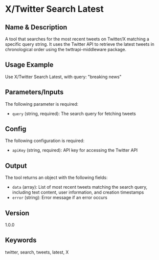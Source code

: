 # X/Twitter Search Latest

## Name & Description
A tool that searches for the most recent tweets on Twitter/X matching a specific query string. It uses the Twitter API to retrieve the latest tweets in chronological order using the twttrapi-middleware package.

## Usage Example
Use X/Twitter Search Latest, with query: "breaking news"

## Parameters/Inputs
The following parameter is required:
- `query` (string, required): The search query for fetching tweets

## Config
The following configuration is required:
- `apiKey` (string, required): API key for accessing the Twitter API

## Output
The tool returns an object with the following fields:
- `data` (array): List of most recent tweets matching the search query, including text content, user information, and creation timestamps
- `error` (string): Error message if an error occurs

## Version
1.0.0

## Keywords
twitter, search, tweets, latest, X
